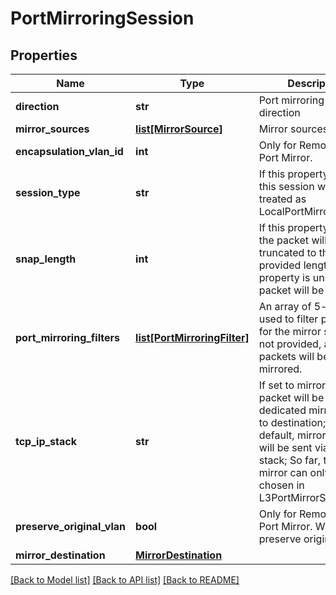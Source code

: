 # PortMirroringSession

## Properties
Name | Type | Description | Notes
------------ | ------------- | ------------- | -------------
**direction** | **str** | Port mirroring session direction | 
**mirror_sources** | [**list[MirrorSource]**](MirrorSource.md) | Mirror sources | 
**encapsulation_vlan_id** | **int** | Only for Remote SPAN Port Mirror. | [optional] 
**session_type** | **str** | If this property is unset, this session will be treated as LocalPortMirrorSession.  | [optional] [default to 'LocalPortMirrorSession']
**snap_length** | **int** | If this property is set, the packet will be truncated to the provided length. If this property is unset, entire packet will be mirrored.  | [optional] 
**port_mirroring_filters** | [**list[PortMirroringFilter]**](PortMirroringFilter.md) | An array of 5-tuples used to filter packets for the mirror session, if not provided, all the packets will be mirrored. | [optional] 
**tcp_ip_stack** | **str** | If set to mirror, mirror packet will be sent via dedicated mirror stack to destination; If set to default, mirror packet will be sent via default stack; So far, the value mirror can only be chosen in L3PortMirrorSession.  | [optional] 
**preserve_original_vlan** | **bool** | Only for Remote SPAN Port Mirror. Whether to preserve original VLAN. | [optional] [default to False]
**mirror_destination** | [**MirrorDestination**](MirrorDestination.md) |  | 

[[Back to Model list]](../README.md#documentation-for-models) [[Back to API list]](../README.md#documentation-for-api-endpoints) [[Back to README]](../README.md)

